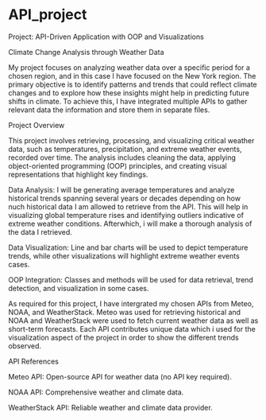 # API_project
Project: API-Driven Application with OOP and Visualizations

Climate Change Analysis through Weather Data

My project focuses on analyzing weather data over a specific period for a chosen region, and in this case I have focused on the New York region. The primary objective is to identify patterns and trends that could reflect climate changes and to explore how these insights might help in predicting future shifts in climate. To achieve this, I have integrated multiple APIs to gather relevant data the information and store them in separate files.

Project Overview

This project involves retrieving, processing, and visualizing critical weather data, such as temperatures, precipitation, and extreme weather events, recorded over time. The analysis includes cleaning the data, applying object-oriented programming (OOP) principles, and creating visual representations that highlight key findings.

Data Analysis: I will be generating average temperatures and analyze historical trends spanning several years or decades depending on how nuch historical data I am allowed to retrieve from the API. This will help in visualizing global temperature rises and identifying outliers indicative of extreme weather conditions. Afterwhich, i will make a thorough analysis of the data I retrieved.

Data Visualization: Line and bar charts will be used to depict temperature trends, while other visualizations will highlight extreme weather events cases.

OOP Integration: Classes and methods will be used for data retrieval, trend detection, and visualization in some cases.

As required for this project, I have intergrated my chosen APIs from Meteo, NOAA, and WeatherStack. Meteo was used for retrieving historical and NOAA and WeatherStack  were used to fetch current weather data as well as short-term forecasts. Each API contributes unique data which i used for the visualization aspect of the project in order to show the different trends observed. 


API References

Meteo API: Open-source API for weather data (no API key required).

NOAA API: Comprehensive weather and climate data. 

WeatherStack API: Reliable weather and climate data provider. 